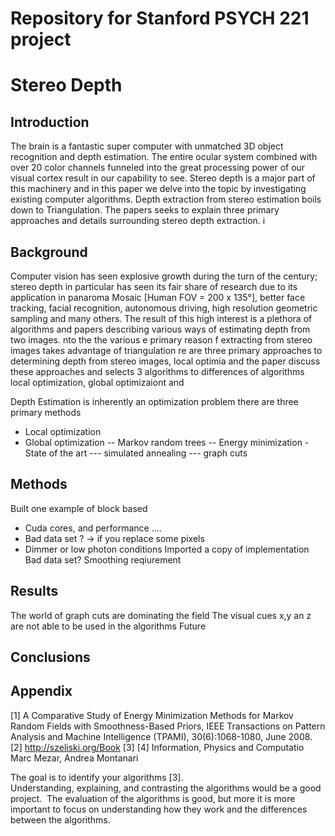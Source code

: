 # Repository for Stanford PSYCH 221 project
# Stereo Depth 
## Introduction
The brain is a fantastic super computer with unmatched 3D object recognition and depth estimation. The entire ocular system combined with over 20 color channels funneled into the great processing power of our visual cortex result in our capability to see. Stereo depth is a major part of this machinery and  in this paper we delve into the topic by investigating existing computer algorithms. Depth extraction from stereo estimation boils down to Triangulation. The papers seeks to explain three primary approaches and details surrounding stereo depth extraction. i

## Background
Computer vision has seen explosive growth during the turn of the century; stereo depth in particular has seen its fair share of research due to its application in  panaroma Mosaic [Human FOV = 200 x 135°], better face tracking, facial recognition, autonomous driving, high resolution geometric sampling and many others. The result of this high interest is a plethora of algorithms and papers describing various ways of estimating depth from two images. 
nto the the various e primary reason f extracting from stereo images takes advantage of triangulation re are three primary approaches to determining depth from stereo images, local optimia and the paper discuss these approaches and selects 3 algorithms to  differences of algorithms local optimization, global optimizaiont and 

Depth Estimation is inherently an optimization problem there are three primary methods
- Local optimization
- Global optimization
-- Markov random trees
-- Energy minimization - State of the art
--- simulated annealing
--- graph cuts
## Methods
Built one example of block based 
- Cuda cores, and performance ….
- Bad data set ? -> if you replace some pixels
- Dimmer or low photon conditions
Imported a copy of implementation
	Bad data set? Smoothing reqiurement

## Results
The world of graph cuts are dominating the field
The visual cues x,y an z are not able to be used in the algorithms
Future 
## Conclusions

## Appendix
[1] A Comparative Study of Energy Minimization Methods for Markov Random Fields with Smoothness-Based Priors,
IEEE Transactions on Pattern Analysis and Machine Intelligence (TPAMI), 30(6):1068-1080, June 2008.
[2] http://szeliski.org/Book
[3]
[4] Information, Physics and Computatio
Marc Mezar, Andrea Montanari

The goal is to identify your algorithms [3].  
Understanding, explaining, and contrasting the algorithms would be a good project. 
The evaluation of the algorithms is good, but more it is more important to focus on understanding how they work and the differences between the algorithms.
